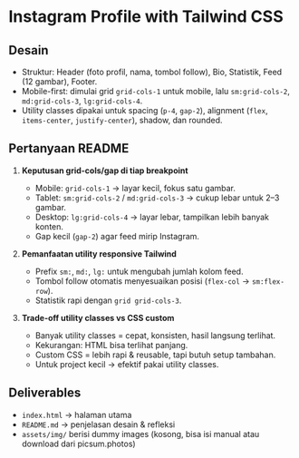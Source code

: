 # Instagram Profile with Tailwind CSS

## Desain
- Struktur: Header (foto profil, nama, tombol follow), Bio, Statistik, Feed (12 gambar), Footer.
- Mobile-first: dimulai grid `grid-cols-1` untuk mobile, lalu `sm:grid-cols-2`, `md:grid-cols-3`, `lg:grid-cols-4`.
- Utility classes dipakai untuk spacing (`p-4`, `gap-2`), alignment (`flex`, `items-center`, `justify-center`), shadow, dan rounded.

## Pertanyaan README
1. **Keputusan grid-cols/gap di tiap breakpoint**  
   - Mobile: `grid-cols-1` → layar kecil, fokus satu gambar.  
   - Tablet: `sm:grid-cols-2` / `md:grid-cols-3` → cukup lebar untuk 2–3 gambar.  
   - Desktop: `lg:grid-cols-4` → layar lebar, tampilkan lebih banyak konten.  
   - Gap kecil (`gap-2`) agar feed mirip Instagram.

2. **Pemanfaatan utility responsive Tailwind**  
   - Prefix `sm:`, `md:`, `lg:` untuk mengubah jumlah kolom feed.  
   - Tombol follow otomatis menyesuaikan posisi (`flex-col` → `sm:flex-row`).  
   - Statistik rapi dengan `grid grid-cols-3`.

3. **Trade-off utility classes vs CSS custom**  
   - Banyak utility classes = cepat, konsisten, hasil langsung terlihat.  
   - Kekurangan: HTML bisa terlihat panjang.  
   - Custom CSS = lebih rapi & reusable, tapi butuh setup tambahan.  
   - Untuk project kecil → efektif pakai utility classes.

## Deliverables
- `index.html` → halaman utama
- `README.md` → penjelasan desain & refleksi
- `assets/img/` berisi dummy images (kosong, bisa isi manual atau download dari picsum.photos)
